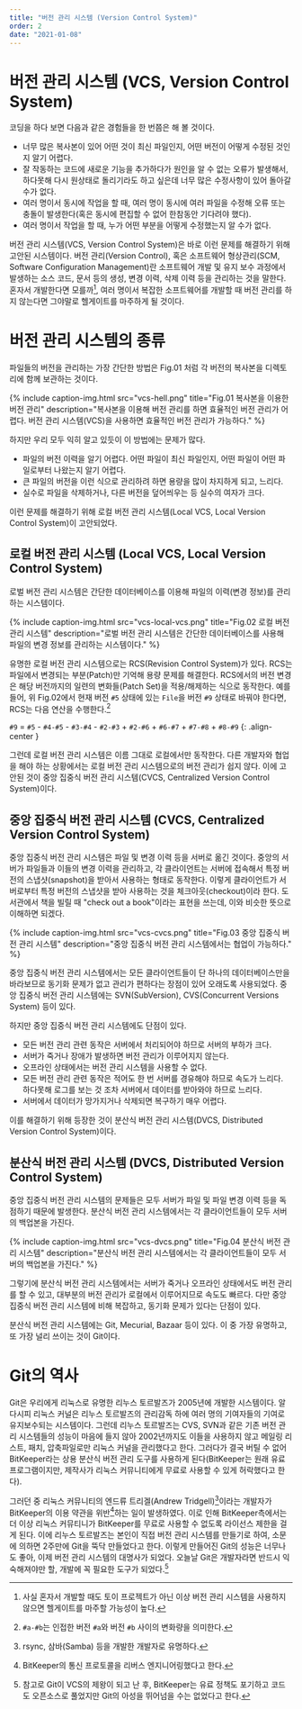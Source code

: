 ```yaml
---
title: "버전 관리 시스템 (Version Control System)"
order: 2
date: "2021-01-08"
---
```


# 버전 관리 시스템 (VCS, Version Control System)

코딩을 하다 보면 다음과 같은 경험들을 한 번쯤은 해 볼 것이다.

- 너무 많은 복사본이 있어 어떤 것이 최신 파일인지, 어떤 버전이 어떻게 수정된 것인지 알기 어렵다.
- 잘 작동하는 코드에 새로운 기능을 추가하다가 원인을 알 수 없는 오류가 발생해서, 하다못해 다시 원상태로 돌리기라도 하고 싶은데 너무 많은 수정사항이 있어 돌아갈 수가 없다.
- 여러 명이서 동시에 작업을 할 때, 여러 명이 동시에 여러 파일을 수정해 오류 또는 충돌이 발생한다(혹은 동시에 편집할 수 없어 한참동안 기다려야 했다).
- 여러 명이서 작업을 할 때, 누가 어떤 부분을 어떻게 수정했는지 알 수가 없다.

버전 관리 시스템(VCS, Version Control System)은 바로 이런 문제를 해결하기 위해 고안된 시스템이다. 버전 관리(Version Control), 혹은 소프트웨어 형상관리(SCM, Software Configuration Management)란 소프트웨어 개발 및 유지 보수 과정에서 발생하는 소스 코드, 문서 등의 생성, 변경 이력, 삭제 이력 등을 관리하는 것을 말한다. 혼자서 개발한다면 모를까[^1], 여러 명이서 복잡한 소프트웨어를 개발할 때 버전 관리를 하지 않는다면 그야말로 헬게이트를 마주하게 될 것이다.

[^1]: 사실 혼자서 개발할 때도 토이 프로젝트가 아닌 이상 버전 관리 시스템을 사용하지 않으면 헬게이트를 마주할 가능성이 높다.

# 버전 관리 시스템의 종류

파일들의 버전을 관리하는 가장 간단한 방법은 Fig.01 처럼 각 버전의 복사본을 디렉토리에 함께 보관하는 것이다.

{% include caption-img.html src="vcs-hell.png" title="Fig.01 복사본을 이용한 버전 관리" description="복사본을 이용해 버전 관리를 하면 효율적인 버전 관리가 어렵다. 버전 관리 시스템(VCS)을 사용하면 효율적인 버전 관리가 가능하다." %}

하지만 우리 모두 익히 알고 있듯이 이 방법에는 문제가 많다.

- 파일의 버전 이력을 알기 어렵다. 어떤 파일이 최신 파일인지, 어떤 파일이 어떤 파일로부터 나왔는지 알기 어렵다.
- 큰 파일의 버전을 이런 식으로 관리하려 하면 용량을 많이 차지하게 되고, 느리다.
- 실수로 파일을 삭제하거나, 다른 버전을 덮어씌우는 등 실수의 여자가 크다.

이런 문제를 해결하기 위해 로컬 버전 관리 시스템(Local VCS, Local Version Control System)이 고안되었다.

## 로컬 버전 관리 시스템 (Local VCS, Local Version Control System)

로벌 버전 관리 시스템은 간단한 데이터베이스를 이용해 파일의 이력(변경 정보)를 관리하는 시스템이다.

{% include caption-img.html src="vcs-local-vcs.png" title="Fig.02 로컬 버전 관리 시스템" description="로벌 버전 관리 시스템은 간단한 데이터베이스를 사용해 파일의 변경 정보를 관리하는 시스템이다." %}

유명한 로컬 버전 관리 시스템으로는 RCS(Revision Control System)가 있다. RCS는 파일에서 변경되는 부분(Patch)만 기억해 용량 문제를 해결한다. RCS에서의 버전 변경은 해당 버전까지의 일련의 변화들(Patch Set)을 적용/해제하는 식으로 동작한다. 예를 들어, 위 Fig.02에서 현재 버전 `#5` 상태에 있는 `File`을 버전 `#9` 상태로 바꿔야 한다면, RCS는 다음 연산을 수행한다.[^2]

[^2]: `#a-#b`는 인접한 버전 `#a`와 버전 `#b` 사이의 변화량을 의미한다.

`#9` = `#5` - `#4-#5` - `#3-#4` - `#2-#3` + `#2-#6` + `#6-#7` + `#7-#8` + `#8-#9`
{: .align-center }

그런데 로컬 버전 관리 시스템은 이름 그대로 로컬에서만 동작한다. 다른 개발자와 협업을 해야 하는 상황에서는 로컬 버전 관리 시스템으로의 버전 관리가 쉽지 않다. 이에 고안된 것이 중앙 집중식 버전 관리 시스템(CVCS, Centralized Version Control System)이다.

## 중앙 집중식 버전 관리 시스템 (CVCS, Centralized Version Control System)

중앙 집중식 버전 관리 시스템은 파일 및 변경 이력 등을 서버로 옮긴 것이다. 중앙의 서버가 파일들과 이들의 변경 이력을 관리하고, 각 클라이언트는 서버에 접속해서 특정 버전의 스냅샷(snapshot)을 받아서 사용하는 형태로 동작한다. 이렇게 클라이언트가 서버로부터 특정 버전의 스냅샷을 받아 사용하는 것을 체크아웃(checkout)이라 한다. 도서관에서 책을 빌릴 때 "check out a book"이라는 표현을 쓰는데, 이와 비슷한 뜻으로 이해하면 되겠다.

{% include caption-img.html src="vcs-cvcs.png" title="Fig.03 중앙 집중식 버전 관리 시스템" description="중앙 집중식 버전 관리 시스템에서는 협업이 가능하다." %}

중앙 집중식 버전 관리 시스템에서는 모든 클라이언트들이 단 하나의 데이터베이스만을 바라보므로 동기화 문제가 없고 관리가 편하다는 장점이 있어 오래도록 사용되었다. 중앙 집중식 버전 관리 시스템에는 SVN(SubVersion), CVS(Concurrent Versions System) 등이 있다.

하지만 중앙 집중식 버전 관리 시스템에도 단점이 있다.

- 모든 버전 관리 관련 동작은 서버에서 처리되어야 하므로 서버의 부하가 크다.
- 서버가 죽거나 장애가 발생하면 버전 관리가 이루어지지 않는다.
- 오프라인 상태에서는 버전 관리 시스템을 사용할 수 없다.
- 모든 버전 관리 관련 동작은 적어도 한 번 서버를 경유해야 하므로 속도가 느리다. 하다못해 로그를 보는 것 조차 서버에서 데이터를 받아와야 하므로 느리다.
- 서버에서 데이터가 망가지거나 삭제되면 복구하기 매우 어렵다.

이를 해결하기 위해 등장한 것이 분산식 버전 관리 시스템(DVCS, Distributed Version Control System)이다.

## 분산식 버전 관리 시스템 (DVCS, Distributed Version Control System)

중앙 집중식 버전 관리 시스템의 문제들은 모두 서버가 파일 및 파일 변경 이력 등을 독점하기 때문에 발생한다. 분산식 버전 관리 시스템에서는 각 클라이언트들이 모두 서버의 백업본을 가진다.

{% include caption-img.html src="vcs-dvcs.png" title="Fig.04 분산식 버전 관리 시스템" description="분산식 버전 관리 시스템에서는 각 클라이언트들이 모두 서버의 백업본을 가진다." %}

그렇기에 분산식 버전 관리 시스템에서는 서버가 죽거나 오프라인 상태에서도 버전 관리를 할 수 있고, 대부분의 버전 관리가 로컬에서 이루어지므로 속도도 빠르다. 다만 중앙 집중식 버전 관리 시스템에 비해 복잡하고, 동기화 문제가 있다는 단점이 있다.

분산식 버전 관리 시스템에는 Git, Mecurial, Bazaar 등이 있다. 이 중 가장 유명하고, 또 가장 널리 쓰이는 것이 Git이다.

# Git의 역사

Git은 우리에게 리눅스로 유명한 리누스 토르발즈가 2005년에 개발한 시스템이다. 알다시피 리눅스 커널은 리누스 토르발즈의 관리감독 하에 여러 명의 기여자들의 기여로 유지보수되는 시스템이다. 그런데 리누스 토르발즈는 CVS, SVN과 같은 기존 버전 관리 시스템들의 성능이 마음에 들지 않아 2002년까지도 이들을 사용하지 않고 메일링 리스트, 패치, 압축파일로만 리눅스 커널을 관리했다고 한다. 그러다가 결국 버틸 수 없어 BitKeeper라는 상용 분산식 버전 관리 도구를 사용하게 된다(BitKeeper는 원래 유료 프로그램이지만, 제작사가 리눅스 커뮤니티에게 무료로 사용할 수 있게 허락했다고 한다).

그러던 중 리눅스 커뮤니티의 엔드류 트리겔(Andrew Tridgell)[^3]이라는 개발자가 BitKeeper의 이용 약관을 위반[^4]하는 일이 발생하였다. 이로 인해 BitKeeper측에서는 더 이상 리눅스 커뮤티니가 BitKeeper를 무료로 사용할 수 없도록 라이선스 제한을 걸게 된다. 이에 리누스 토르발즈는 본인이 직접 버전 관리 시스템를 만들기로 하여, 소문에 의하면 2주만에 Git을 뚝닥 만들었다고 한다. 이렇게 만들어진 Git의 성능은 너무나도 좋아, 이제 버전 관리 시스템의 대명사가 되었다. 오늘날 Git은 개발자라면 반드시 익숙해져야만 할, 개발에 꼭 필요한 도구가 되었다.[^5]

[^3]: rsync, 삼바(Samba) 등을 개발한 개발자로 유명하다.
[^4]: BitKeeper의 통신 프로토콜을 리버스 엔지니어링했다고 한다.
[^5]: 참고로 Git이 VCS의 제왕이 되고 난 후, BitKeeper는 유료 정책도 포기하고 코드도 오픈소스로 풀었지만 Git의 아성을 뛰어넘을 수는 없었다고 한다.